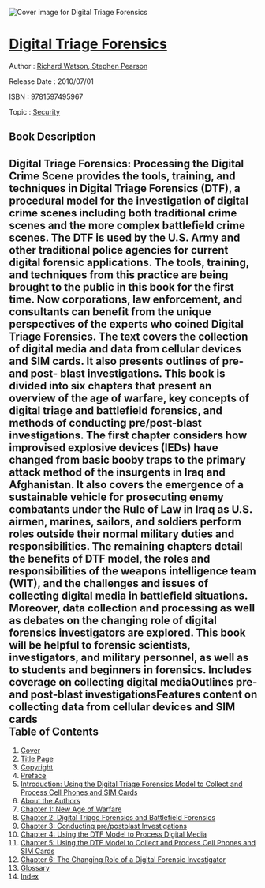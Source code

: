 ![Cover image for Digital Triage Forensics](https://imgdetail.ebookreading.net/cover/cover/security/EB9781597495967.jpg)

[Digital Triage Forensics](https://ebookreading.net/view/book/Digital+Triage+Forensics-EB9781597495967_1.html "Digital Triage Forensics")
====================================================================================================================

Author : [Richard Watson](https://ebookreading.net/search/author/Richard+Watson),[ Stephen Pearson](https://ebookreading.net/search/author/+Stephen+Pearson)

Release Date : 2010/07/01

ISBN : 9781597495967

Topic : [Security](https://ebookreading.net/search/category/security)

Book Description
-----------------

Digital Triage Forensics: Processing the Digital Crime Scene provides the tools, training, and techniques in Digital Triage Forensics (DTF), a procedural model for the investigation of digital crime scenes including both traditional crime scenes and the more complex battlefield crime scenes. The DTF is used by the U.S. Army and other traditional police agencies for current digital forensic applications. The tools, training, and techniques from this practice are being brought to the public in this book for the first time. Now corporations, law enforcement, and consultants can benefit from the unique perspectives of the experts who coined Digital Triage Forensics. The text covers the collection of digital media and data from cellular devices and SIM cards. It also presents outlines of pre- and post- blast investigations.
This book is divided into six chapters that present an overview of the age of warfare, key concepts of digital triage and battlefield forensics, and methods of conducting pre/post-blast investigations. The first chapter considers how improvised explosive devices (IEDs) have changed from basic booby traps to the primary attack method of the insurgents in Iraq and Afghanistan. It also covers the emergence of a sustainable vehicle for prosecuting enemy combatants under the Rule of Law in Iraq as U.S. airmen, marines, sailors, and soldiers perform roles outside their normal military duties and responsibilities. The remaining chapters detail the benefits of DTF model, the roles and responsibilities of the weapons intelligence team (WIT), and the challenges and issues of collecting digital media in battlefield situations. Moreover, data collection and processing as well as debates on the changing role of digital forensics investigators are explored.
This book will be helpful to forensic scientists, investigators, and military personnel, as well as to students and beginners in forensics.
Includes coverage on collecting digital mediaOutlines pre- and post-blast investigationsFeatures content on collecting data from cellular devices and SIM cards              
Table of Contents
-----------------

1. [Cover](https://ebookreading.net/view/book/Digital+Triage+Forensics-EB9781597495967_1.html)
1. [Title Page](https://ebookreading.net/view/book/Digital+Triage+Forensics-EB9781597495967_2.html)
1. [Copyright](https://ebookreading.net/view/book/Digital+Triage+Forensics-EB9781597495967_4.html)
1. [Preface](https://ebookreading.net/view/book/Digital+Triage+Forensics-EB9781597495967_5.html)
1. [Introduction: Using the Digital Triage Forensics Model to Collect and Process Cell Phones and SIM Cards](https://ebookreading.net/view/book/Digital+Triage+Forensics-EB9781597495967_6.html)
1. [About the Authors](https://ebookreading.net/view/book/Digital+Triage+Forensics-EB9781597495967_7.html)
1. [Chapter 1: New Age of Warfare](https://ebookreading.net/view/book/Digital+Triage+Forensics-EB9781597495967_8.html)
1. [Chapter 2: Digital Triage Forensics and Battlefield Forensics](https://ebookreading.net/view/book/Digital+Triage+Forensics-EB9781597495967_9.html)
1. [Chapter 3: Conducting pre/postblast Investigations](https://ebookreading.net/view/book/Digital+Triage+Forensics-EB9781597495967_10.html)
1. [Chapter 4: Using the DTF Model to Process Digital Media](https://ebookreading.net/view/book/Digital+Triage+Forensics-EB9781597495967_11.html)
1. [Chapter 5: Using the DTF Model to Collect and Process Cell Phones and SIM Cards](https://ebookreading.net/view/book/Digital+Triage+Forensics-EB9781597495967_12.html)
1. [Chapter 6: The Changing Role of a Digital Forensic Investigator](https://ebookreading.net/view/book/Digital+Triage+Forensics-EB9781597495967_14.html)
1. [Glossary](https://ebookreading.net/view/book/Digital+Triage+Forensics-EB9781597495967_15.html)
1. [Index](https://ebookreading.net/view/book/Digital+Triage+Forensics-EB9781597495967_0.html)
